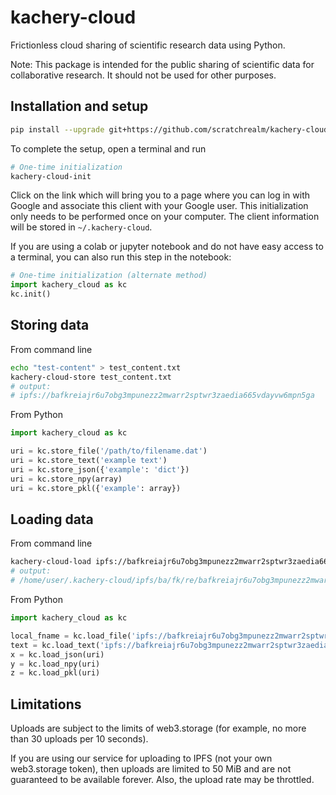 # kachery-cloud

Frictionless cloud sharing of scientific research data using Python.

Note: This package is intended for the public sharing of scientific data for collaborative research. It should not be used for other purposes.

## Installation and setup

```bash
pip install --upgrade git+https://github.com/scratchrealm/kachery-cloud
```

To complete the setup, open a terminal and run 

```bash
# One-time initialization
kachery-cloud-init
```

Click on the link which will bring you to a page where you can log in with Google and associate this client with your Google user. This initialization only needs to be performed once on your computer. The client information will be stored in `~/.kachery-cloud`.

If you are using a colab or jupyter notebook and do not have easy access to a terminal, you can also run this step in the notebook:

```python
# One-time initialization (alternate method)
import kachery_cloud as kc
kc.init()
```

## Storing data

From command line

```bash
echo "test-content" > test_content.txt
kachery-cloud-store test_content.txt
# output:
# ipfs://bafkreiajr6u7obg3mpunezz2mwarr2sptwr3zaedia665vdayvw6mpn5ga
```

From Python

```python
import kachery_cloud as kc

uri = kc.store_file('/path/to/filename.dat')
uri = kc.store_text('example text')
uri = kc.store_json({'example': 'dict'})
uri = kc.store_npy(array)
uri = kc.store_pkl({'example': array})
```

## Loading data

From command line

```bash
kachery-cloud-load ipfs://bafkreiajr6u7obg3mpunezz2mwarr2sptwr3zaedia665vdayvw6mpn5ga
# output:
# /home/user/.kachery-cloud/ipfs/ba/fk/re/bafkreiajr6u7obg3mpunezz2mwarr2sptwr3zaedia665vdayvw6mpn5ga
```

From Python

```python
import kachery_cloud as kc

local_fname = kc.load_file('ipfs://bafkreiajr6u7obg3mpunezz2mwarr2sptwr3zaedia665vdayvw6mpn5ga')
text = kc.load_text('ipfs://bafkreiajr6u7obg3mpunezz2mwarr2sptwr3zaedia665vdayvw6mpn5ga')
x = kc.load_json(uri)
y = kc.load_npy(uri)
z = kc.load_pkl(uri)
```

## Limitations

Uploads are subject to the limits of web3.storage (for example, no more than 30 uploads per 10 seconds).

If you are using our service for uploading to IPFS (not your own web3.storage token), then uploads are limited to 50 MiB and are not guaranteed to be available forever. Also, the upload rate may be throttled.
